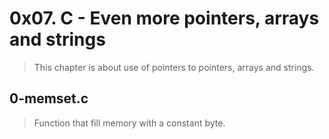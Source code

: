 # 0x07. C - Even more pointers, arrays and strings
> This chapter is about use of pointers to pointers, arrays and strings.

## 0-memset.c
> Function that fill memory with a constant byte.
